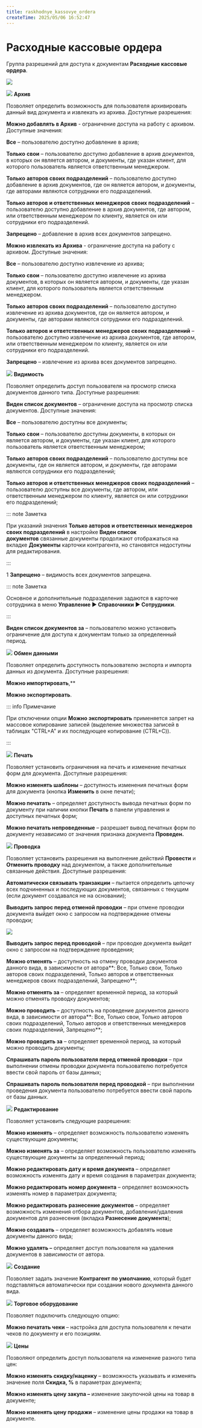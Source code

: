 ```yaml
---
title: raskhodnye_kassovye_ordera
createTime: 2025/05/06 16:52:47
---
```

# Расходные кассовые ордера
Группа разрешений для доступа к документам **Расходные кассовые ордера**.

![](../../../../../assets/specification/image239.png)

![](../../../../../assets/specification/image006.png) **Архив**

Позволяет определить возможность для пользователя архивировать данный вид документа и извлекать из архива. Доступные разрешения: 

**Можно добавлять в Архив** - ограничение доступа на работу с архивом. Доступные значения:

**Все** – пользователю доступно добавление в архив;

**Только** **свои** – пользователю доступно добавление в архив документов, в которых он является автором, и документы, где указан клиент, для которого пользователь является ответственным менеджером.

**Только** **авторов своих подразделений** – пользователю доступно добавление в архив документов, где он является автором, и документы, где авторами являются сотрудники его подразделений.

**Только авторов и ответственных менеджеров своих подразделений** – пользователю доступно добавление в архив документов, где автором, или ответственным менеджером по клиенту, является он или сотрудники его подразделений.

**Запрещено** – добавление в архив всех документов запрещено. 

**Можно извлекать из Архива** - ограничение доступа на работу с архивом. Доступные значения:

**Все** – пользователю доступно извлечение из архива;

**Только** **свои** – пользователю доступно извлечение из архива документов, в которых он является автором, и документы, где указан клиент, для которого пользователь является ответственным менеджером.

**Только** **авторов своих подразделений** – пользователю доступно извлечение из архива документов, где он является автором, и документы, где авторами являются сотрудники его подразделений.

**Только авторов и ответственных менеджеров своих подразделений** – пользователю доступно извлечение из архива документов, где автором, или ответственным менеджером по клиенту, является он или сотрудники его подразделений.

**Запрещено** – извлечение из архива всех документов запрещено. 

![](../../../../../assets/specification/image008.png) **Видимость**

Позволяет определить доступ пользователя на просмотр списка документов данного типа. Доступные разрешения:

**Виден список документов** – ограничение доступа на просмотр списка документов. Доступные значения:

**Все** – пользователю доступны все документы;

**Только** **свои** – пользователю доступны документы, в которых он является автором, и документы, где указан клиент, для которого пользователь является ответственным менеджером;

**Только** **авторов своих подразделений** – пользователю доступны все документы, где он является автором, и документы, где авторами являются сотрудники его подразделений;

**Только авторов и ответственных менеджеров своих подразделений** – пользователю доступны все документы, где автором, или ответственным менеджером по клиенту, является он или сотрудники его подразделений;

::: note Заметка

При указаний значения **Только авторов и ответственных менеджеров своих подразделений** в настройке **Виден список документов** связанные документы продолжают отображаться на вкладке **Документы** карточки контрагента, но становятся недоступны для редактирования.

:::

1  **Запрещено** – видимость всех документов запрещена.

::: note Заметка

Основное и дополнительные подразделения задаются в карточке сотрудника в меню **Управление ► Справочники ► Сотрудники**.

:::

**Виден список документов за** – пользователю можно установить ограничение для доступа к документам только за определенный период.

![](../../../../../assets/specification/image009.png) **Обмен данными**

Позволяет определить доступность пользователю экспорта и импорта данных из документа. Доступные разрешения: 

**Можно импортировать**,** 

**Можно экспортировать**.

::: info Примечание

При отключении опции **Можно экспортировать** применяется запрет на массовое копирование записей (выделение множества записей в таблицах "CTRL+A" и их последующее копирование (CTRL+C)).

:::

![](../../../../../assets/specification/image010.png) **Печать**

Позволяет установить ограничения на печать и изменение печатных форм для документа. Доступные разрешения:

**Можно изменять шаблоны** – доступность изменения печатных форм для документа (кнопка **Изменить** в окне печати);

**Можно печатать** – определяет доступность вывода печатных форм по документу при наличии кнопки **Печать** в панели управления и доступных печатных форм;

**Можно печатать непроведенные** – разрешает вывод печатных форм по документу независимо от значения признака документа **Проведен.**

![](../../../../../assets/specification/image011.png) **Проводка**

Позволяет установить разрешения на выполнение действий **Провести** и **Отменить проводку** над документом, а также дополнительные связанные действия. Доступные разрешения:

**Автоматически связывать транзакции** – пытается определить цепочку всех подчиненных и последующих документов, связанных с текущим (если документ создавался не на основании);

**Выводить запрос перед отменой проводки** – при отмене проводки документа выйдет окно с запросом на подтверждение отмены проводки;

![](../../../../../assets/specification/image240.png)

**Выводить запрос перед проводкой** – при проводке документа выйдет окно с запросом на подтверждение проведения;

**Можно отменять** – доступность на отмену проводки документов данного вида, в зависимости от автора**: Все, Только свои, Только авторов своих подразделений, Только авторов и ответственных менеджеров своих подразделений, Запрещено**;

**Можно отменять за** – определяет временной период, за который можно отменять проводку документов;

**Можно проводить** – доступность на проведение документов данного вида, в зависимости от автора**: Все, Только свои, Только авторов своих подразделений, Только авторов и ответственных менеджеров своих подразделений, Запрещено**;

**Можно проводить за** – определяет временной период, за который можно проводить документы;

**Спрашивать пароль пользователя перед отменой проводки** – при выполнении отмены проводки документа пользователю потребуется ввести свой пароль от базы данных;

**Спрашивать пароль пользователя перед проводкой** – при выполнении проведения документа пользователю потребуется ввести свой пароль от базы данных.

![](../../../../../assets/specification/image012.png) **Редактирование**

Позволяет установить следующие разрешения:

**Можно изменять** – определяет возможность пользователю изменять существующие документы;

**Можно изменять за** – определяет возможность пользователю изменять существующие документы за определенный период;

**Можно редактировать дату и время документа** – определяет возможность изменять дату и время создания в параметрах документа;

**Можно редактировать номер документа** – определяет возможность изменять номер в параметрах документа;

**Можно редактировать разнесение документов** – определяет возможность изменения отбора документов, добавления/удаления документов для разнесения (вкладка **Разнесение документа**);

**Можно создавать** – определяет возможность добавлять новые документы данного вида;

**Можно удалять –** определяет доступ пользователя на удаления документов в зависимости от автора.

![](../../../../../assets/specification/image013.png) **Создание**

Позволяет задать значение **Контрагент по умолчанию**, который будет подставляться автоматически при создании нового документа данного вида.

![](../../../../../assets/specification/image014.png) **Торговое оборудование**

Позволяет подключить следующую опцию:

**Можно печатать чеки** – настройка для доступа пользователя к печати чеков по документу и его позициям.

![](../../../../../assets/specification/image015.png) **Цены**

Позволяют определить доступ пользователя на изменение разного типа цен:

**Можно изменять скидку/наценку** – возможность указывать и изменять значение поля **Скидка, %** в параметрах документа;

**Можно изменять цену закупа –** изменение закупочной цены на товар в документе;

**Можно изменять цену продажи** – изменение цены продажи на товар в документе.




